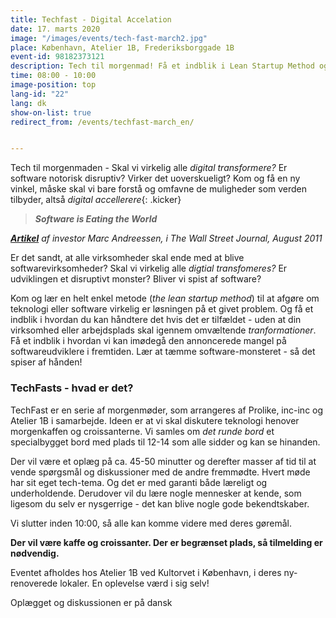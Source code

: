 ```yaml
---
title: Techfast - Digital Accelation
date: 17. marts 2020
image: "/images/events/tech-fast-march2.jpg"
place: København, Atelier 1B, Frederiksborggade 1B
event-id: 98182373121
description: Tech til morgenmad! Få et indblik i Lean Startup Method og hvad den kan gør for din digitale acceleration.
time: 08:00 - 10:00
image-position: top
lang-id: "22"
lang: dk
show-on-list: true
redirect_from: /events/techfast-march_en/


---
```

Tech til morgenmaden - Skal vi virkelig alle _digital transformere?_ Er software notorisk disruptiv? Virker det uoverskueligt? Kom og få en ny vinkel, måske skal vi bare forstå og omfavne de muligheder som verden tilbyder, altså _digital accellerere_{: .kicker}

> **_Software is Eating the World_**

[**_Artikel_**](https://a16z.com/2011/08/20/why-software-is-eating-the-world/) _af investor Marc Andreessen, i The Wall Street Journal, August 2011_

Er det sandt, at alle virksomheder skal ende med at blive softwarevirksomheder? Skal vi virkelig alle _digtial transfomeres?_ Er udviklingen et disruptivt monster? Bliver vi spist af software?

Kom og lær en helt enkel metode (_the lean startup method_) til at afgøre om teknologi eller software virkelig er løsningen på et givet problem. Og få et indblik i hvordan du kan håndtere det hvis det er tilfældet - uden at din virksomhed eller arbejdsplads skal igennem omvæltende _tranformationer_. Få et indblik i hvordan vi kan imødegå den annoncerede mangel på softwareudviklere i fremtiden. Lær at tæmme software-monsteret - så det spiser af hånden!

### TechFasts - hvad er det?

TechFast er en serie af morgenmøder, som arrangeres af Prolike, inc-inc og Atelier 1B i samarbejde. Ideen er at vi skal diskutere teknologi henover  morgenkaffen og croissanterne. Vi samles om _det runde bord_ et specialbygget bord med plads til 12-14 som alle sidder og kan se hinanden.

Der vil være et oplæg på ca. 45-50 minutter og derefter masser af tid til at vende spørgsmål og diskussioner med de andre fremmødte. Hvert møde har sit eget tech-tema. Og det er med garanti både læreligt og underholdende. Derudover vil du lære nogle mennesker at kende, som ligesom du selv er nysgerrige - det kan blive nogle gode bekendtskaber.

Vi slutter inden 10:00, så alle kan komme videre med deres gøremål.

**Der vil være kaffe og croissanter. Der er begrænset plads, så tilmelding er nødvendig.**

Eventet afholdes hos Atelier 1B ved Kultorvet i København, i deres ny-renoverede lokaler. En oplevelse værd i sig selv!

Oplægget og diskussionen er på dansk
